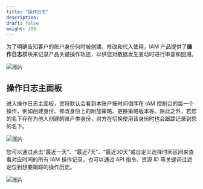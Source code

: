 ```yaml
---
title: "操作日志"
description: 
draft: false
weight: 100
---
```


为了明确告知客户的账户身份何时被创建、修改和代入使用，IAM 产品提供了**操作日志**模块来记录产品关键操作轨迹，以供您对数据发生变动时进行审查和回溯。

![图片](../../_images/log1.png)

## 操作日志主面板

进入操作日志主面板，您将默认会看到本账户按时间倒序在 IAM 控制台的每一个操作，例如创建身份、修改身份上的附加策略、更换策略版本等。除此之外，若您的名下存在为他人创建的账户类身份，对方在切换使用该身份时也会跟踪记录到您的名下。

![图片](../../_images/log2.png)

您可以通过点击“最近一天”、“最近7天”、“最近30天”或自定义选择时间区间来查看对应时间的所有 IAM 操作记录，也可以通过 API 指令、资源 ID 等关键词过滤定位到想要跟踪的操作历史。

![图片](../../_images/log3.png)
